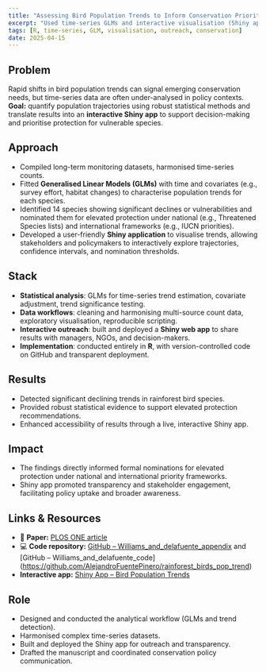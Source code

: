 ```yaml
---
title: "Assessing Bird Population Trends to Inform Conservation Priorities"
excerpt: "Used time-series GLMs and interactive visualisation (Shiny app) to nominate 14 bird species for elevated protection under national and international priority lists."
tags: [R, time-series, GLM, visualisation, outreach, conservation]
date: 2025-04-15
---
```


## Problem
Rapid shifts in bird population trends can signal emerging conservation needs, but time-series data are often under-analysed in policy contexts.  
**Goal:** quantify population trajectories using robust statistical methods and translate results into an **interactive Shiny app** to support decision-making and prioritise protection for vulnerable species.

## Approach
- Compiled long-term monitoring datasets, harmonised time-series counts.
- Fitted **Generalised Linear Models (GLMs)** with time and covariates (e.g., survey effort, habitat changes) to characterise population trends for each species.
- Identified 14 species showing significant declines or vulnerabilities and nominated them for elevated protection under national (e.g., Threatened Species lists) and international frameworks (e.g., IUCN priorities).
- Developed a user-friendly **Shiny application** to visualise trends, allowing stakeholders and policymakers to interactively explore trajectories, confidence intervals, and nomination thresholds.

## Stack
- **Statistical analysis**: GLMs for time-series trend estimation, covariate adjustment, trend significance testing.
- **Data workflows**: cleaning and harmonising multi-source count data, exploratory visualisation, reproducible scripting.
- **Interactive outreach**: built and deployed a **Shiny web app** to share results with managers, NGOs, and decision-makers.
- **Implementation**: conducted entirely in **R**, with version-controlled code on GitHub and transparent deployment.

## Results
- Detected significant declining trends in rainforest bird species.
- Provided robust statistical evidence to support elevated protection recommendations.
- Enhanced accessibility of results through a live, interactive Shiny app.

## Impact
- The findings directly informed formal nominations for elevated protection under national and international priority frameworks.
- Shiny app promoted transparency and stakeholder engagement, facilitating policy uptake and broader awareness.

## Links & Resources
- 📄 **Paper:** [PLOS ONE article](https://journals.plos.org/plosone/article?id=10.1371/journal.pone.0254307)  
- 💻 **Code repository:** [GitHub – Williams_and_delafuente_appendix](https://github.com/AlejandroFuentePinero/Williams_and_delafuente_appendix) and [GitHub – Williams_and_delafuente_code] (https://github.com/AlejandroFuentePinero/rainforest_birds_pop_trend)
-  **Interactive app:** [Shiny App – Bird Population Trends](https://alejandrodelafuente.shinyapps.io/BirdsPopTrendAWT/)

## Role
- Designed and conducted the analytical workflow (GLMs and trend detection).
- Harmonised complex time-series datasets.
- Built and deployed the Shiny app for outreach and transparency.
- Drafted the manuscript and coordinated conservation policy communication.
